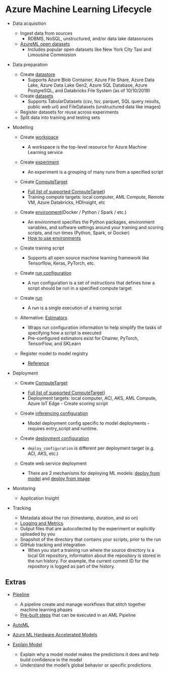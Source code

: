 # Azure Machine Learning Lifecycle

- Data acquisition

  - Ingest data from sources
    - RDBMS, NoSQL, unstructured, and/or data lake datasoruces
  - [AzureML open datasets](https://docs.microsoft.com/en-us/python/api/azureml-opendatasets/azureml.opendatasets?view=azure-ml-py)
    - Includes popular open datasets like New York City Taxi and Limousine Commission

- Data preparation

  - Create [datastore](https://docs.microsoft.com/en-us/python/api/azureml-core/azureml.core.datastore?view=azure-ml-py)
    - Supports Azure Blob Container, Azure File Share, Azure Data Lake, Azure Data Lake Gen2, Azure SQL Database, Azure PostgreSQL, and Databricks File System (as of 10/10/2019)
  - Create [datasets](https://docs.microsoft.com/en-us/python/api/azureml-core/azureml.core.dataset.dataset?view=azure-ml-py)
    - Supports TabularDatasets (csv, tsv, parquet, SQL query results, public web url) and FileDatasets (unstructured data like images)
  - Register datasets for reuse across experiments
  - Split data into training and testing sets

- Modelling

  - Create [workspace](https://docs.microsoft.com/en-us/python/api/azureml-core/azureml.core.workspace.workspace?view=azure-ml-py)
    - A workspace is the top-level resource for Azure Machine Learning service

  - Create [experiment](https://docs.microsoft.com/en-us/python/api/azureml-core/azureml.core.experiment.experiment?view=azure-ml-py)
    - An experiment is a grouping of many runs from a specified script

  - Create [ComputeTarget](https://docs.microsoft.com/en-us/python/api/azureml-core/azureml.core.computetarget?view=azure-ml-py)
    - [Full list of supported ComputeTarget](https://docs.microsoft.com/en-us/azure/machine-learning/service/concept-compute-target))
    - Training compute targets: local computer, AML Compute, Remote VM, Azure Databricks, HDInsight, etc

  - Create [environment](https://docs.microsoft.com/en-us/python/api/azureml-core/azureml.core.environment.environment?view=azure-ml-py)(Docker / Python / Spark / etc.)
    - An environment specifies the Python packages, environment variables, and software settings around your training and scoring scripts, and run times (Python, Spark, or Docker)
    - [How to use environments](https://docs.microsoft.com/en-us/azure/machine-learning/service/how-to-use-environments)

  - Create training script
    - Supports all open source machine learning framework like Tensorflow, Keras, PyTorch, etc.

  - Create [run configuration](https://docs.microsoft.com/en-us/python/api/azureml-core/azureml.core.runconfiguration?view=azure-ml-py)
    - A run configuration is a set of instructions that defines how a script should be run in a specified compute target

  - Create [run](https://docs.microsoft.com/en-us/python/api/azureml-core/azureml.core.run%28class%29?view=azure-ml-py)
    - A run is a single execution of a training script

  - Alternative: [Estimators](https://docs.microsoft.com/en-us/python/api/azureml-train-core/azureml.train.estimator.estimator?view=azure-ml-py)
    - Wraps run configuration information to help simplify the tasks of specifying how a script is executed
    - Pre-configured estimators exist for Chainer, PyTorch, TensorFlow, and SKLearn

  - Register model to model registry
    - [Reference](https://docs.microsoft.com/en-us/python/api/azureml-core/azureml.core.run(class)?view=azure-ml-py#register-model-model-name--model-path-none--tags-none--properties-none--model-framework-none--model-framework-version-none--description-none--datasets-none----kwargs-)

- Deployment

  - Create [ComputeTarget](https://docs.microsoft.com/en-us/python/api/azureml-core/azureml.core.computetarget?view=azure-ml-py)
    - [Full list of supported ComputeTarget](https://docs.microsoft.com/en-us/azure/machine-learning/service/concept-compute-target))
    - Deployment targets: local computer, ACI, AKS, AML Compute, Azure IoT Edge  - Create scoring script

  - Create [inferencing configuration](https://docs.microsoft.com/en-us/python/api/azureml-core/azureml.core.model.inferenceconfig?view=azure-ml-py)
    - Model deployment config specific to model deployments - requires entry_script and runtime.

  - Create [deployment configuration](https://docs.microsoft.com/en-us/python/api/azureml-core/azureml.core.webservice.akswebservice?view=azure-ml-py#deploy-configuration-autoscale-enabled-none--autoscale-min-replicas-none--autoscale-max-replicas-none--autoscale-refresh-seconds-none--autoscale-target-utilization-none--collect-model-data-none--auth-enabled-none--cpu-cores-none--memory-gb-none--enable-app-insights-none--scoring-timeout-ms-none--replica-max-concurrent-requests-none--max-request-wait-time-none--num-replicas-none--primary-key-none--secondary-key-none--tags-none--properties-none--description-none--gpu-cores-none--period-seconds-none--initial-delay-seconds-none--timeout-seconds-none--success-threshold-none--failure-threshold-none--namespace-none--token-auth-enabled-none-)
    - `deploy_configuration` is different per deployment target (e.g. ACI, AKS, etc.)

  - Create web service deployment
    - There are 2 mechanisms for deploying ML models: [deploy from model](https://docs.microsoft.com/en-us/python/api/azureml-core/azureml.core.model.model?view=azure-ml-py#deploy-workspace--name--models--inference-config--deployment-config-none--deployment-target-none-) and [deploy from image](https://docs.microsoft.com/en-us/python/api/azureml-core/azureml.core.webservice%28class%29?view=azure-ml-py#deploy-from-image-workspace--name--image--deployment-config-none--deployment-target-none-)

- Monitoring
  - Application Insight

- Tracking
  - Metadata about the run (timestamp, duration, and so on)
  - [Logging and Metrics](https://docs.microsoft.com/en-us/azure/machine-learning/service/how-to-track-experiments)
  - Output files that are autocollected by the experiment or explicitly uploaded by you
  - Snapshot of the directory that contains your scripts, prior to the run
  - GitHub tracking and integration
    - When you start a training run where the source directory is a local Git repository, information about the repository is stored in the run history. For example, the current commit ID for the repository is logged as part of the history.

## Extras

- [Pipeline](https://docs.microsoft.com/en-us/python/api/azureml-pipeline-core/azureml.pipeline.core.pipeline%28class%29?view=azure-ml-py)
  - A pipeline create and manage workflows that stitch together machine learning phases
  - [Pre-built steps](https://docs.microsoft.com/en-us/python/api/azureml-pipeline-steps/azureml.pipeline.steps?view=azure-ml-py) that can be executed in an AML Pipeline

- [AutoML](https://docs.microsoft.com/en-us/python/api/azureml-train-automl/azureml.train.automl?view=azure-ml-py)

- [Azure ML Hardware Accelerated Models](https://docs.microsoft.com/en-us/python/api/azureml-accel-models/azureml.accel?view=azure-ml-py)

- [Explain Model](https://docs.microsoft.com/en-us/python/api/azureml-explain-model/azureml.explain.model?view=azure-ml-py)
  - Explain why a model model makes the predictions it does and help build confidence in the model
  - Understand the model’s global behavior or specific predictions